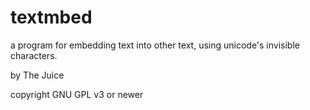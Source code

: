 # textmbed

a program for embedding text into other text, using unicode's invisible characters.

by The Juice

copyright GNU GPL v3 or newer
